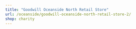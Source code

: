 ```yaml
---
title: "Goodwill Oceanside North Retail Store"
url: /oceanside/goodwill-oceanside-north-retail-store-2/
shop: charity
---
```

